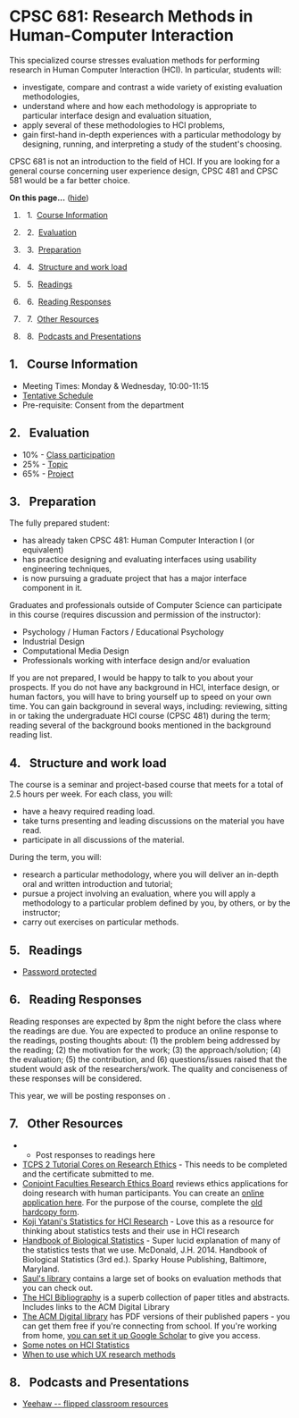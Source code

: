

# CPSC 681: Research Methods in Human-Computer Interaction

This specialized course stresses evaluation methods for performing research in Human Computer Interaction (HCI). In particular, students will:

* investigate, compare and contrast a wide variety of existing evaluation methodologies,
* understand where and how each methodology is appropriate to particular interface design and evaluation situation,
* apply several of these methodologies to HCI problems,
* gain first-hand in-depth experiences with a particular methodology by designing, running, and interpreting a study of the student's choosing.

CPSC 681 is not an introduction to the field of HCI. If you are looking for a general course concerning user experience design, CPSC 481 and CPSC 581 would be a far better choice.

<div class="toc">

<a name="toc" id="toc"></a>**On this page...** ([hide](javascript:toggle('tocid');))

1.    1.  [Course Information](#toc1)

2.    2.  [Evaluation](#toc2)

3.    3.  [Preparation](#toc3)

4.    4.  [Structure and work load](#toc4)

5.    5.  [Readings](#toc5)

6.    6.  [Reading Responses](#toc6)

7.    7.  [Other Resources](#toc7)

8.    8.  [Podcasts and Presentations](#toc8)</div>

## <a name="toc1" id="toc1"></a>1.  Course Information

* Meeting Times: Monday & Wednesday, 10:00-11:15
* [Tentative Schedule](Teaching/cpsc681f2015-schedule.docx)
* Pre-requisite: Consent from the department

## <a name="toc2" id="toc2"></a>2.  Evaluation

* 10% - [Class participation](Participation.md)
* 25% - [Topic](Topic.md)
* 65% - [Project](Project.md)

## <a name="toc3" id="toc3"></a>3.  Preparation

The fully prepared student:

* has already taken CPSC 481: Human Computer Interaction I (or equivalent)
* has practice designing and evaluating interfaces using usability engineering techniques,
* is now pursuing a graduate project that has a major interface component in it.

Graduates and professionals outside of Computer Science can participate in this course (requires discussion and permission of the instructor):

* Psychology / Human Factors / Educational Psychology
* Industrial Design
* Computational Media Design
* Professionals working with interface design and/or evaluation

If you are not prepared, I would be happy to talk to you about your prospects. If you do not have any background in HCI, interface design, or human factors, you will have to bring yourself up to speed on your own time. You can gain background in several ways, including: reviewing, sitting in or taking the undergraduate HCI course (CPSC 481) during the term; reading several of the background books mentioned in the background reading list.

## <a name="toc4" id="toc4"></a>4.  Structure and work load	

The course is a seminar and project-based course that meets for a total of 2.5 hours per week. For each class, you will:

* have a heavy required reading load.
* take turns presenting and leading discussions on the material you have read.
* participate in all discussions of the material.

During the term, you will:

* research a particular methodology, where you will deliver an in-depth oral and written introduction and tutorial;
* pursue a project involving an evaluation, where you will apply a methodology to a particular problem defined by you, by others, or by the instructor;
* carry out exercises on particular methods.

## <a name="toc5" id="toc5"></a>5.  Readings

* [Password protected](Readings.md)

## <a name="toc6" id="toc6"></a>6.  Reading Responses

Reading responses are expected by 8pm the night before the class where the readings are due. You are expected to produce an online response to the readings, posting thoughts about: (1) the problem being addressed by the reading; (2) the motivation for the work; (3) the approach/solution; (4) the evaluation; (5) the contribution, and (6) questions/issues raised that the student would ask of the researchers/work. The quality and conciseness of these responses will be considered.

This year, we will be posting responses on . 

## <a name="toc7" id="toc7"></a>7.  Other Resources

* - Post responses to readings here
* [TCPS 2 Tutorial Cores on Research Ethics](http://www.pre.ethics.gc.ca/eng/education/tutorial-didacticiel/) - This needs to be completed and the certificate submitted to me.
* [Conjoint Faculties Research Ethics Board](http://www.ucalgary.ca/research/researchers/ethics-compliance/cfreb) reviews ethics applications for doing research with human participants. You can create an [online application here](http://iriss.ucalgary.ca). For the purpose of the course, complete the [old hardcopy form](Teaching/cfreb-application-form.doc).
* [Koji Yatani's Statistics for HCI Research](http://yatani.jp/teaching/doku.php?id=hcistats:start) - Love this as a resource for thinking about statistics tests and their use in HCI research
* [Handbook of Biological Statistics](http://www.biostathandbook.com/index.html) - Super lucid explanation of many of the statistics tests that we use. McDonald, J.H. 2014. Handbook of Biological Statistics (3rd ed.). Sparky House Publishing, Baltimore, Maryland.
* [Saul's library](http://saul.cpsc.ucalgary.ca/pmwiki.php/HCIResources/HCIBooksSaulsLibrary) contains a large set of books on evaluation methods that you can check out.
* [The HCI Bibliography](http://www.hcibib.org/) is a superb collection of paper titles and abstracts. Includes links to the ACM Digital Library
* [The ACM Digital library](http://www.acm.org/dl) has PDF versions of their published papers - you can get them free if you're connecting from school. If you're working from home, [you can set it up Google Scholar](http://ricelab.cpsc.ucalgary.ca/pmwiki.php/Resources/GoogleScholarHOWTO) to give you access.
* [Some notes on HCI Statistics](HCIStatistics.md)
* [When to use which UX research methods](http://www.nngroup.com/articles/which-ux-research-methods/)

## <a name="toc8" id="toc8"></a>8.  Podcasts and Presentations

* [Yeehaw -- flipped classroom resources](Podcasts.md)
